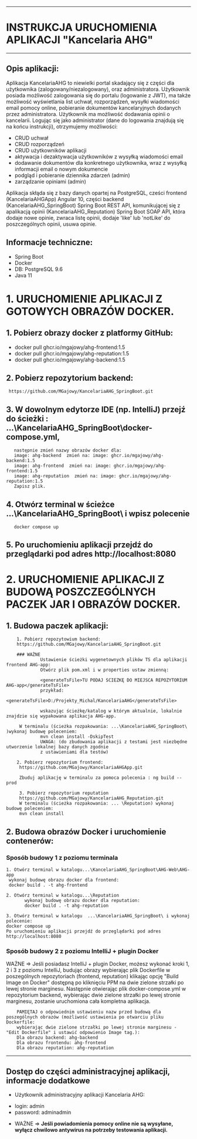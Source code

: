 
---------------------------------------------------------------------------------------------------
# INSTRUKCJA URUCHOMIENIA APLIKACJI "Kancelaria AHG"
---------------------------------------------------------------------------------------------------
##  Opis aplikacji:
Aplikacja KancelariaAHG to niewielki portal skadający się z części dla użytkownika (zalogowany/niezalogowany), oraz administratora.
Użytkownik posiada możliwość zalogowania się do portalu (logowanie z JWT),
ma także możliwość wyświetlania list uchwał, rozporządzeń, wysyłki wiadomości email pomocy online,
pobieranie dokumentów kancelaryjnych dodanych przez administratora.
Użytkownik ma możliwość dodawania opinii o kancelarii.
Logując się jako administrator (dane do logowania znajdują się na końcu instrukcji), otrzymujemy możliwości:
 - CRUD uchwał
 - CRUD rozporządzeń
 - CRUD użytkowników aplikacji
 - aktywacja i dezaktywacja użytkowników z wysyłką wiadomości email
 - dodawanie dokumentów dla konkretnego użytkownika, wraz z wysyłką informacji email o nowym dokumencie
 - podgląd i pobieranie dziennika zdarzeń (admin)
 - zarządzanie opiniami (admin)

 Aplikacja skłąda się z bazy danych opartej na PostgreSQL, cześci frontend (KancelariaAHGApp) Angular 10,
 części backend (KancelariaAHG_SpringBoot) Spring Boot REST API,
 komunikującej się z apalikacją opinii (KancelariaAHG_Reputation) Spring Boot SOAP API, która dodaje nowe opinie, zwraca listę opinii,
 dodaje 'like' lub 'notLike' do poszczególnych opinii, usuwa opinie.

##  Informacje techniczne:
- Spring Boot
- Docker
- DB: PostgreSQL 9.6
- Java 11

# 1. URUCHOMIENIE APLIKACJI Z GOTOWYCH OBRAZÓW DOCKER.
## 1. Pobierz obrazy docker z platformy GitHub:
 - docker pull ghcr.io/mgajowy/ahg-frontend:1.5
 - docker pull ghcr.io/mgajowy/ahg-reputation:1.5
 - docker pull ghcr.io/mgajowy/ahg-backend:1.5
 ## 2. Pobierz repozytorium backend:
     https://github.com/MGajowy/KancelariaAHG_SpringBoot.git
 ## 3. W dowolnym edytorze IDE (np. IntelliJ) przejź do ścieżki : ...\KancelariaAHG_SpringBoot\docker-compose.yml,
       następnie zmień nazwy obrazów docker dla:
       image: ahg-backend  zmień na: image: ghcr.io/mgajowy/ahg-backend:1.5
       image: ahg-frontend  zmień na: image: ghcr.io/mgajowy/ahg-frontend:1.5
       image: ahg-reputation  zmień na: image: ghcr.io/mgajowy/ahg-reputation:1.5
       Zapisz plik.
 ## 4. Otwórz terminal w ścieżce ...\KancelariaAHG_SpringBoot\ i wpisz polecenie
       docker compose up
 ## 5. Po uruchomieniu aplikacji przejdź do przeglądarki pod adres http://localhost:8080


# 2. URUCHOMIENIE APLIKACJI Z BUDOWĄ POSZCZEGÓLNYCH PACZEK JAR I OBRAZÓW DOCKER.

## 1. Budowa paczek aplikacji:
        1. Pobierz repozytowium backend:
        https://github.com/MGajowy/KancelariaAHG_SpringBoot.git

        ### WAŻNE
                 Ustawienie ścieżki wygenetownych plików TS dla aplikacji frontend AHG-app:
                 Otwórz plik pom.xml i w properties ustaw zmienną:

                 <generateTsFile>TU PODAJ SCIEZKĘ DO MIEJSCA REPOZYTORIUM AHG-app</generateTsFile>
                 przykład:
                 <generateTsFile>D:/Projekty_Michal/KancelariaAHG</generateTsFile>

                 wskazując ścieżkę/katalog w którym aktualnie, lokalnie znajdzie się wypakowana aplikacja AHG-app.

         W terminalu (ścieżka rozpakowania: ...\KancelariaAHG_SpringBoot\ )wykonaj budowę poleceniem:
                 mvn clean install -DskipTest
                 UWAGA: (do zbudowania aplikacji z testami jest niezbędne utworzenie lokalnej bazy danych zgodnie
                 z ustawieniami dla testów)

        2. Pobierz repozytorium frontend:
         https://github.com/MGajowy/KancelariaAHGApp.git

         Zbuduj aplikację w terminalu za pomoca polecenia : ng build --prod

         3. Pobierz repozytorium reputation
         https://github.com/MGajowy/KancelariaAHG_Reputation.git
         W terminalu (ścieżka rozpakowania: ... \Reputation) wykonaj budowę poleceniem:
         mvn clean install

## 2. Budowa obrazów Docker i uruchomienie contenerów:

### Sposób budowy 1 z poziomu terminala

    1. Otwórz terminal w katalogu...\KancelariaAHG_SpringBoot\AHG-Web\AHG-app
     wykonaj budowę obrazu docker dla frontend:
     docker build . -t ahg-frontend

    2. Otwórz terminal w katalogu...\Reputation
           wykonaj budowę obrazu docker dla reputation:
           docker build . -t ahg-reputation

    3. Otwórz terminal w katalogu  ...\KancelariaAHG_SpringBoot\ i wykonaj polecenie:
    docker compose up
    Po uruchomieniu aplikacji przejdź do przeglądarki pod adres http://localhost:8080

### Sposób budowy 2 z poziomu IntelliJ + plugin Docker

WAŻNE => Jeśli posiadasz IntelliJ + plugin Docker, możesz wykonać kroki 1, 2 i 3 z poziomu IntelliJ,
        budując obrazy wybierając plik Dockerfile w poszególnych repozytoriach (frontend, reputation) klikając
        opcję "Build Image on Docker" dostępną po kliknięciu PPM na dwie zielone strzałki po lewej stronie marginesu.
        Następnie otwierając plik docker-compose.yml w repozytorium backend,
        wybierając dwie zielone strzałki po lewej stronie marginesu, zostanie uruchomiona cała kompletna aplikacja.

        PAMIĘTAJ o odpowiednim ustawieniu nazw przed budową dla poszególnych obrazów (możliwość ustawienia po otwarciu pliku Dockerfile:
        wybierając dwie zielone strzałki po lewej stronie marginesu - "Edit Dockerfile" i ustawić odpowienio Image tag.):
        Dla obrazu backend: ahg-backend
        Dla obrazu frontendu: ahg-frontend
        Dla obrazu reputation: ahg-reputation

---------------------------------------------------

## Dostęp do części administracyjnej aplikacji, informacje dodatkowe
* Użytkownik administracyjny aplikacji Kancelaria AHG:
 - login: admin
 - password: adminadmin
* WAŻNE =>
**Jeśli powiadomienia pomocy online nie są wysyłane, wyłącz chwilowo antywirus na potrzeby testowania aplikacji.**

